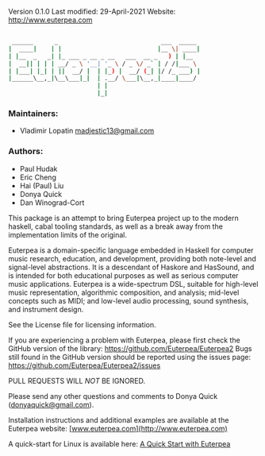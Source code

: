 Version 0.1.0
Last modified: 29-April-2021
Website: http://www.euterpea.com

```bash

 ______      _                             ___  _____ 
|  ____|    | |                           |__ \| ____|
| |__  _   _| |_ ___ _ __ _ __   ___  __ _   ) | |__  
|  __|| | | | __/ _ \ '__| '_ \ / _ \/ _` | / /|___ \ 
| |___| |_| | ||  __/ |  | |_) |  __/ (_| |/ /_ ___) |
|______\__,_|\__\___|_|  | .__/ \___|\__,_|____|____/ 
                         | |                          
                         |_|                          

```
### Maintainers:
- Vladimir Lopatin <madjestic13@gmail.com>

### Authors:
- Paul Hudak
- Eric Cheng
- Hai (Paul) Liu
- Donya Quick 
- Dan Winograd-Cort

This package is an attempt to bring Euterpea project up to the modern
haskell, cabal tooling standards, as well as a break away from the
implementation limits of the original.

Euterpea is a domain-specific language embedded in Haskell for 
computer music research, education, and development, providing 
both note-level and signal-level abstractions.  It is a descendant 
of Haskore and HasSound, and is intended for both educational purposes 
as well as serious computer music applications.  Euterpea is a 
wide-spectrum DSL, suitable for high-level music representation, 
algorithmic composition, and analysis; mid-level concepts such as 
MIDI; and low-level audio processing, sound synthesis, and instrument 
design.

See the License file for licensing information.

If you are experiencing a problem with Euterpea, please first check the 
GitHub version of the library: https://github.com/Euterpea/Euterpea2
Bugs still found in the GitHub version should be reported using the 
issues page: https://github.com/Euterpea/Euterpea2/issues

PULL REQUESTS WILL *NOT* BE IGNORED.

Please send any other questions and comments to Donya Quick 
(donyaquick@gmail.com).

Installation instructions and additional examples are available at
the Euterpea website: [www.euterpea.com](http://www.euterpea.com)

A quick-start for Linux is available here: [A Quick Start with Euterpea](http://madjestic.github.io/posts/2018-11-29-a-quick-start-with-Euterpea.html)
